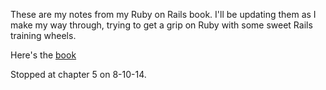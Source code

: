These are my notes from my Ruby on Rails book.  I'll be updating them as I make my way through, trying to get a grip on Ruby with some sweet Rails training wheels.

Here's the [book](http://www.railstutorial.org/book/beginning)

Stopped at chapter 5 on 8-10-14.